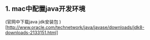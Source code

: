 ## 1. mac中配置java开发环境
(官网中下载java jdk安装包 )[http://www.oracle.com/technetwork/java/javase/downloads/jdk8-downloads-2133151.html]
